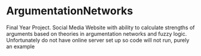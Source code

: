 ArgumentationNetworks
=====================

Final Year Project. Social Media Website with ability to calculate strengths of arguments based on theories in argumentation networks and fuzzy logic. Unfortunately do not have online server set up so code will not run, purely an example